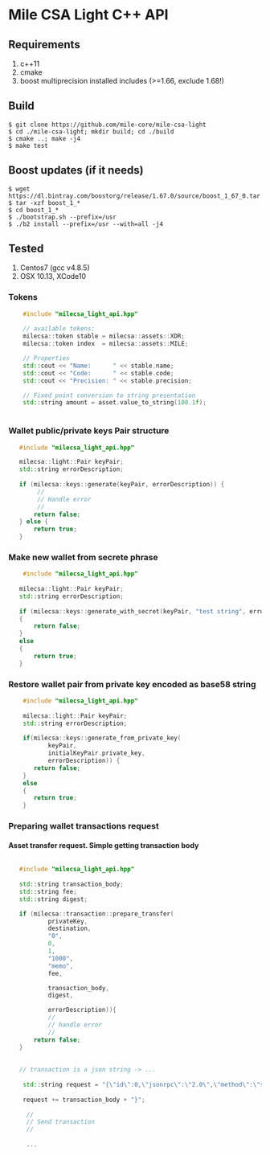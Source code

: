 # Mile CSA Light C++ API

## Requirements
1. c++11
1. cmake
1. boost multiprecision installed includes (>=1.66, exclude 1.68!)

## Build
    $ git clone https://github.com/mile-core/mile-csa-light
    $ cd ./mile-csa-light; mkdir build; cd ./build
    $ cmake ..; make -j4
    $ make test

## Boost updates (if it needs)
    $ wget https://dl.bintray.com/boostorg/release/1.67.0/source/boost_1_67_0.tar.gz
    $ tar -xzf boost_1_*
    $ cd boost_1_*
    $ ./bootstrap.sh --prefix=/usr
    $ ./b2 install --prefix=/usr --with=all -j4


## Tested
1. Centos7 (gcc v4.8.5)
1. OSX 10.13, XCode10

### Tokens

```cpp
    #include "milecsa_light_api.hpp"
    
    // available tokens: 
    milecsa::token stable = milecsa::assets::XDR;
    milecsa::token index  = milecsa::assets::MILE;

    // Properties
    std::cout << "Name:      " << stable.name;
    std::cout << "Code:      " << stable.code;
    std::cout << "Precision: " << stable.precision;

    // Fixed point conversion to string presentation    
    std::string amount = asset.value_to_string(100.1f);
     

```

### Wallet public/private keys Pair structure

```cpp
   #include "milecsa_light_api.hpp"

   milecsa::light::Pair keyPair;
   std::string errorDescription;
   
   if (milecsa::keys::generate(keyPair, errorDescription)) {
        //
        // Handle error
        //
       return false;
   } else {
       return true;
   }

```

### Make new wallet from secrete phrase

```cpp
    #include "milecsa_light_api.hpp"
   
   milecsa::light::Pair keyPair;
   std::string errorDescription;
   
   if (milecsa::keys::generate_with_secret(keyPair, "test string", errorDescription))
   {
       return false;
   }
   else
   {
       return true;
   }
```

### Restore wallet pair from private key encoded as base58 string

```cpp
    #include "milecsa_light_api.hpp"
    
    milecsa::light::Pair keyPair;
    std::string errorDescription;
    
    if(milecsa::keys::generate_from_private_key(
           keyPair,
           initialKeyPair.private_key,
           errorDescription)) {
       return false;
    }
    else
    {  
       return true;
    }
```


### Preparing wallet transactions request

#### Asset transfer request. Simple getting transaction body
```cpp

   #include "milecsa_light_api.hpp"
   
   std::string transaction_body;
   std::string fee;
   std::string digest;

   if (milecsa::transaction::prepare_transfer(
           privateKey,
           destination,
           "0",
           0,
           1,
           "1000",
           "memo",
           fee,

           transaction_body,
           digest,

           errorDescription)){
           //
           // handle error
           //
       return false;
   }
   
  
   // transaction is a json string -> ...
   
    std::string request = "{\"id\":0,\"jsonrpc\":\"2.0\",\"method\":\"send-transaction\",\"version\":0.0, \"params\": ";
    
    request += transaction_body + "}";
    
     //
     // Send transaction
     //
     
     ...  
   
```
